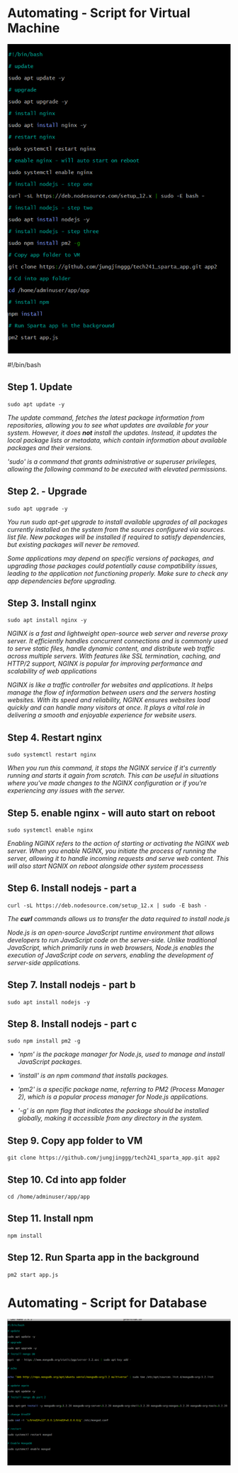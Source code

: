 # Automating - Script for Virtual Machine

![Alt text](Task1.png)

#!/bin/bash

## Step 1.  Update


    sudo apt update -y

*The update command, fetches the latest package information from repositories, allowing you to see what updates are available for your system. However, it does **not** install the updates. Instead, it updates the local package lists or metadata, which contain information about available packages and their versions.*

*'sudo' is a command that grants administrative or superuser privileges, allowing the following command to be executed with elevated permissions.*

## Step 2. - Upgrade

    sudo apt upgrade -y

*You run sudo apt-get upgrade to install available upgrades of all packages currently installed on the system from the sources configured via sources. list file. New packages will be installed if required to satisfy dependencies, but existing packages will never be removed*.

*Some applications may depend on specific versions of packages, and upgrading those packages could potentially cause compatibility issues, leading to the application not functioning properly. Make sure to check any app dependencies before upgrading.*


## Step 3.  Install nginx

    sudo apt install nginx -y


*NGINX is a fast and lightweight open-source web server and reverse proxy server. It efficiently handles concurrent connections and is commonly used to serve static files, handle dynamic content, and distribute web traffic across multiple servers. With features like SSL termination, caching, and HTTP/2 support, NGINX is popular for improving performance and scalability of web applications*

*NGINX is like a traffic controller for websites and applications. It helps manage the flow of information between users and the servers hosting websites. With its speed and reliability, NGINX ensures websites load quickly and can handle many visitors at once. It plays a vital role in delivering a smooth and enjoyable experience for website users.*

## Step 4.  Restart nginx

    sudo systemctl restart nginx

*When you run this command, it stops the NGINX service if it's currently running and starts it again from scratch. This can be useful in situations where you've made changes to the NGINX configuration or if you're experiencing any issues with the server.*


## Step 5.  enable nginx - will auto start on reboot

    sudo systemctl enable nginx

*Enabling NGINX refers to the action of starting or activating the NGINX web server. When you enable NGINX, you initiate the process of running the server, allowing it to handle incoming requests and serve web content. This will also start NGNIX on reboot alongside other system processess*

## Step 6.  Install nodejs - part a

    curl -sL https://deb.nodesource.com/setup_12.x | sudo -E bash -


*The **curl** commands allows us to transfer the data required to install node.js*

*Node.js is an open-source JavaScript runtime environment that allows developers to run JavaScript code on the server-side. Unlike traditional JavaScript, which primarily runs in web browsers, Node.js enables the execution of JavaScript code on servers, enabling the development of server-side applications.*


## Step 7.  Install nodejs - part b

    sudo apt install nodejs -y

## Step 8.  Install nodejs - part c

    sudo npm install pm2 -g


* *'npm' is the package manager for Node.js, used to manage and install JavaScript packages.*

* *'install' is an npm command that installs packages.*

* *'pm2' is a specific package name, referring to PM2 (Process Manager 2), which is a popular process manager for Node.js applications.*

* *'-g' is an npm flag that indicates the package should be installed globally, making it accessible from any directory in the system.*


## Step 9.  Copy app folder to VM

    git clone https://github.com/jungjinggg/tech241_sparta_app.git app2

## Step 10.  Cd into app folder

    cd /home/adminuser/app/app

## Step 11.  Install npm

    npm install

## Step 12.  Run Sparta app in the background

    pm2 start app.js





# Automating - Script for Database

![Alt text](updatedDBscript-1.png)